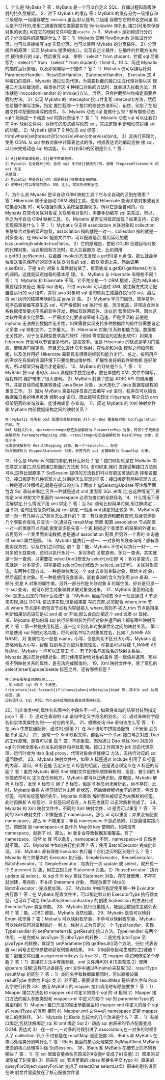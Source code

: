 1、什么是 MyBatis？
答：MyBatis 是一个可以自定义 SQL、存储过程和高级映射的持久层框架。
2、讲下 MyBatis 的缓存
答：MyBatis 的缓存分为一级缓存和二级缓存,一级缓存放在 session 里面,默认就有,二级缓
存放在它的命名空间里,默认是不打开的,使用二级缓存属性类需要实现 Serializable 序列化
接口(可用来保存对象的状态),可在它的映射文件中配置`<cache />`
3、Mybatis 是如何进行分页的？分页插件的原理是什么？
答：
1）Mybatis 使用 RowBounds 对象进行分页，也可以直接编写 sql 实现分页，也可以使用
Mybatis 的分页插件。
2）分页插件的原理：实现 Mybatis 提供的接口，实现自定义插件，在插件的拦截方法内拦
截待执行的 sql，然后重写 sql。
举例：select * from student，拦截 sql 后重写为：select t.* from （select * from student）t
limit 0，10
4、简述 Mybatis 的插件运行原理，以及如何编写一个插件？
答：
1）Mybatis 仅可以编写针对 ParameterHandler、ResultSetHandler、StatementHandler、
Executor 这 4 种接口的插件，Mybatis 通过动态代理，为需要拦截的接口生成代理对象以实
现接口方法拦截功能，每当执行这 4 种接口对象的方法时，就会进入拦截方法，具体就是
InvocationHandler 的 invoke()方法，当然，只会拦截那些你指定需要拦截的方法。
2）实现 Mybatis 的 Interceptor 接口并复写 intercept()方法，然后在给插件编写注解，指定
要拦截哪一个接口的哪些方法即可，记住，别忘了在配置文件中配置你编写的插件。
5、Mybatis 动态 sql 是做什么的？都有哪些动态 sql？能简述一下动态 sql 的执行原理不？
答：
1）Mybatis 动态 sql 可以让我们在 Xml 映射文件内，以标签的形式编写动态 sql，完成逻辑
判断和动态拼接 sql 的功能。
2）Mybatis 提供了 9 种动态 sql 标签：
trim|where|set|foreach|if|choose|when|otherwise|bind。
3）其执行原理为，使用 OGNL 从 sql 参数对象中计算表达式的值，根据表达式的值动态拼
接 sql，以此来完成动态 sql 的功能。
6、#{}和${}的区别是什么？
答：
```
1）#{}是预编译处理，${}是字符串替换。
2）Mybatis 在处理#{}时，会将 sql 中的#{}替换为?号，调用 PreparedStatement 的 set 方法
来赋值；
3）Mybatis 在处理${}时，就是把${}替换成变量的值。
4）使用#{}可以有效的防止 SQL 注入，提高系统安全性。
```
7、为什么说 Mybatis 是半自动 ORM 映射工具？它与全自动的区别在哪里？
答：Hibernate 属于全自动 ORM 映射工具，使用 Hibernate 查询关联对象或者关联集合对象
时，可以根据对象关系模型直接获取，所以它是全自动的。而 Mybatis 在查询关联对象或
关联集合对象时，需要手动编写 sql 来完成，所以，称之为半自动 ORM 映射工具。
8、Mybatis 是否支持延迟加载？如果支持，它的实现原理是什么？
答：
1）Mybatis 仅支持 association 关联对象和 collection 关联集合对象的延迟加载，association
指的就是一对一，collection 指的就是一对多查询。在 Mybatis 配置文件中，可以配置是否
启用延迟加载 lazyLoadingEnabled=true|false。
2）它的原理是，使用 CGLIB 创建目标对象的代理对象，当调用目标方法时，进入拦截器方
法，比如调用 a.getB().getName()，拦截器 invoke()方法发现 a.getB()是 null 值，那么就会单
独发送事先保存好的查询关联 B 对象的 sql，把 B 查询上来，然后调用 a.setB(b)，于是 a 的
对象 b 属性就有值了，接着完成 a.getB().getName()方法的调用。这就是延迟加载的基本原
理。
9、MyBatis 与 Hibernate 有哪些不同？
答：
1）Mybatis 和 hibernate 不同，它不完全是一个 ORM 框架，因为 MyBatis 需要程序员自己
编写 Sql 语句，不过 mybatis 可以通过 XML 或注解方式灵活配置要运行的 sql 语句，并将
java 对象和 sql 语句映射生成最终执行的 sql，最后将 sql 执行的结果再映射生成 java 对
象。
2）Mybatis 学习门槛低，简单易学，程序员直接编写原生态 sql，可严格控制 sql 执行性
能，灵活度高，非常适合对关系数据模型要求不高的软件开发，例如互联网软件、企业运
营类软件等，因为这类软件需求变化频繁，一但需求变化要求成果输出迅速。但是灵活的
前提是 mybatis 无法做到数据库无关性，如果需要实现支持多种数据库的软件则需要自定
义多套 sql 映射文件，工作量大。
3）Hibernate 对象/关系映射能力强，数据库无关性好，对于关系模型要求高的软件（例如
需求固定的定制化软件）如果用 hibernate 开发可以节省很多代码，提高效率。但是
Hibernate 的缺点是学习门槛高，要精通门槛更高，而且怎么设计 O/R 映射，在性能和对象
模型之间如何权衡，以及怎样用好 Hibernate 需要具有很强的经验和能力才行。
总之，按照用户的需求在有限的资源环境下只要能做出维护性、扩展性良好的软件架构都
是好架构，所以框架只有适合才是最好。
10、MyBatis 的好处是什么？
答：
1）MyBatis 把 sql 语句从 Java 源程序中独立出来，放在单独的 XML 文件中编写，给程序的
维护带来了很大便利。
2）MyBatis 封装了底层 JDBC API 的调用细节，并能自动将结果集转换成 Java Bean 对象，
大大简化了 Java 数据库编程的重复工作。
3）因为 MyBatis 需要程序员自己去编写 sql 语句，程序员可以结合数据库自身的特点灵活
控制 sql 语句，因此能够实现比 Hibernate 等全自动 orm 框架更高的查询效率，能够完成复
杂查询。
11、简述 Mybatis 的 Xml 映射文件和 Mybatis 内部数据结构之间的映射关系？
```
答：Mybatis 将所有 Xml 配置信息都封装到 All-In-One 重量级对象 Configuration 内部。在
Xml 映射文件中，<parametermap>标签会被解析为 ParameterMap 对象，其每个子元素会
被解析为 ParameterMapping 对象。<resultmap>标签会被解析为 ResultMap 对象，其每个子
元素会被解析为 ResultMapping 对象。每一个<select>、、、标签
均会被解析为 MappedStatement 对象，标签内的 sql 会被解析为 BoundSql 对象。
```
12、什么是 MyBatis 的接口绑定,有什么好处？
答：接口映射就是在 MyBatis 中任意定义接口,然后把接口里面的方法和 SQL 语句绑定,我们
直接调用接口方法就可以,这样比起原来了 SqlSession 提供的方法我们可以有更加灵活的选
择和设置.
13、接口绑定有几种实现方式,分别是怎么实现的?
答：接口绑定有两种实现方式,一种是通过注解绑定,就是在接口的方法上面加上
@Select@Update 等注解里面包含 Sql 语句来绑定,另外一种就是通过 xml 里面写 SQL 来绑
定,在这种情况下,要指定 xml 映射文件里面的 namespace 必须为接口的全路径名.
14、什么情况下用注解绑定,什么情况下用 xml 绑定？
答：当 Sql 语句比较简单时候,用注解绑定；当 SQL 语句比较复杂时候,用 xml 绑定,一般用
xml 绑定的比较多
15、MyBatis 实现一对一有几种方式?具体怎么操作的？
答：有联合查询和嵌套查询,联合查询是几个表联合查询,只查询一次,通过在 resultMap 里面
配置 association 节点配置一对一的类就可以完成;嵌套查询是先查一个表,根据这个表里面
的结果的外键 id,去再另外一个表里面查询数据,也是通过 association 配置,但另外一个表的
查询通过 select 属性配置。
16、Mybatis 能执行一对一、一对多的关联查询吗？都有哪些实现方式，以及它们之间的区
别？
答：能，Mybatis 不仅可以执行一对一、一对多的关联查询，还可以执行多对一，多对多的
关联查询，多对一查询，其实就是一对一查询，只需要把 selectOne()修改为 selectList()即
可；多对多查询，其实就是一对多查询，只需要把 selectOne()修改为 selectList()即可。
关联对象查询，有两种实现方式，一种是单独发送一个 sql 去查询关联对象，赋给主对
象，然后返回主对象。另一种是使用嵌套查询，嵌套查询的含义为使用 join 查询，一部分
列是 A 对象的属性值，另外一部分列是关联对象 B 的属性值，好处是只发一个 sql 查询，
就可以把主对象和其关联对象查出来。
17、MyBatis 里面的动态 Sql 是怎么设定的?用什么语法?
答：MyBatis 里面的动态 Sql 一般是通过 if 节点来实现,通过 OGNL 语法来实现,但是如果要
写的完整,必须配合 where,trim 节点,where 节点是判断包含节点有内容就插入 where,否则不
插入,trim 节点是用来判断如果动态语句是以 and 或 or 开始,那么会自动把这个 and 或者 or
取掉。
18、Mybatis 是如何将 sql 执行结果封装为目标对象并返回的？都有哪些映射形式？
答：
第一种是使用标签，逐一定义列名和对象属性名之间的映射关系。
第二种是使用 sql 列的别名功能，将列别名书写为对象属性名，比如 T_NAME AS NAME，对
象属性名一般是 name，小写，但是列名不区分大小写，Mybatis 会忽略列名大小写，智能
找到与之对应对象属性名，你甚至可以写成 T_NAME AS NaMe，Mybatis 一样可以正常工
作。
有了列名与属性名的映射关系后，Mybatis 通过反射创建对象，同时使用反射给对象的属性
逐一赋值并返回，那些找不到映射关系的属性，是无法完成赋值的。
19、Xml 映射文件中，除了常见的 select|insert|updae|delete 标签之外，还有哪些标签？
```
答：还有很多其他的标签，、、、、
，加上动态 sql 的 9 个标签，
trim|where|set|foreach|if|choose|when|otherwise|bind 等，其中为 sql 片段标签，通
过标签引入 sql 片段，为不支持自增的主键生成策略标签。
```
20、当实体类中的属性名和表中的字段名不一样，如果将查询的结果封装到指定 pojo？
答：
1）通过在查询的 sql 语句中定义字段名的别名。
2）通过来映射字段名和实体类属性名的一一对应的关系。
21、模糊查询 like 语句该怎么写
答：
1）在 java 中拼接通配符，通过#{}赋值
2）在 Sql 语句中拼接通配符 （不安全 会引起 Sql 注入）
22、通常一个 Xml 映射文件，都会写一个 Dao 接口与之对应, Dao 的工作原理，是否可以重
载？
答：不能重载，因为通过 Dao 寻找 Xml 对应的 sql 的时候全限名+方法名的保存和寻找策
略。接口工作原理为 jdk 动态代理原理，运行时会为 dao 生成 proxy，代理对象会拦截接口
方法，去执行对应的 sql 返回数据。
23、Mybatis 映射文件中，如果 A 标签通过 include 引用了 B 标签的内容，请问，B 标签能
否定义在 A 标签的后面，还是说必须定义在 A 标签的前面？
答：虽然 Mybatis 解析 Xml 映射文件是按照顺序解析的，但是，被引用的 B 标签依然可以
定义在任何地方，Mybatis 都可以正确识别。原理是，Mybatis 解析 A 标签，发现 A 标签引
用了 B 标签，但是 B 标签尚未解析到，尚不存在，此时，Mybatis 会将 A 标签标记为未解
析状态，然后继续解析余下的标签，包含 B 标签，待所有标签解析完毕，Mybatis 会重新
解析那些被标记为未解析的标签，此时再解析 A 标签时，B 标签已经存在，A 标签也就可
以正常解析完成了。
24、Mybatis 的 Xml 映射文件中，不同的 Xml 映射文件，id 是否可以重复？
答：不同的 Xml 映射文件，如果配置了 namespace，那么 id 可以重复；如果没有配置
namespace，那么 id 不能重复；毕竟 namespace 不是必须的，只是最佳实践而已。原因就
是 namespace+id 是作为 Map的 key 使用的，如果没有
namespace，就剩下 id，那么，id 重复会导致数据互相覆盖。有了 namespace，自然 id 就
可以重复，namespace 不同，namespace+id 自然也就不同。
25、Mybatis 中如何执行批处理？
答：使用 BatchExecutor 完成批处理。
26、Mybatis 都有哪些 Executor 执行器？它们之间的区别是什么？
答：Mybatis 有三种基本的 Executor 执行器，SimpleExecutor、ReuseExecutor、
BatchExecutor。1）SimpleExecutor：每执行一次 update 或 select，就开启一个 Statement 对
象，用完立刻关闭 Statement 对象。2）ReuseExecutor：执行 update 或 select，以 sql 作为
key 查找 Statement 对象，存在就使用，不存在就创建，用完后，不关闭 Statement 对象，
而是放置于 Map3）BatchExecutor：完成批处理。
27、Mybatis 中如何指定使用哪一种 Executor 执行器？
答：在 Mybatis 配置文件中，可以指定默认的 ExecutorType 执行器类型，也可以手动给
DefaultSqlSessionFactory 的创建 SqlSession 的方法传递 ExecutorType 类型参数。
28、Mybatis 执行批量插入，能返回数据库主键列表吗？
答：能，JDBC 都能，Mybatis 当然也能。
29、Mybatis 是否可以映射 Enum 枚举类？
答：Mybatis 可以映射枚举类，不单可以映射枚举类，Mybatis 可以映射任何对象到表的一
列上。映射方式为自定义一个 TypeHandler，实现 TypeHandler 的 setParameter()和
getResult()接口方法。TypeHandler 有两个作用，一是完成从 javaType 至 jdbcType 的转换，
二是完成 jdbcType 至 javaType 的转换，体现为 setParameter()和 getResult()两个方法，分别
代表设置 sql 问号占位符参数和获取列查询结果。
30、如何获取自动生成的(主)键值？
答：配置文件设置 usegeneratedkeys 为 true
31、在 mapper 中如何传递多个参数？
答：
1）直接在方法中传递参数，xml 文件用#{0} #{1}来获取
2）使用 @param 注解:这样可以直接在 xml 文件中通过#{name}来获取
32、resultType resultMap 的区别？
答：
1）类的名字和数据库相同时，可以直接设置 resultType 参数为 Pojo 类
2）若不同，需要设置 resultMap 将结果名字和 Pojo 名字进行转换
33、使用 MyBatis 的 mapper 接口调用时有哪些要求？
答：
1）Mapper 接口方法名和 mapper.xml 中定义的每个 sql 的 id 相同
2）Mapper 接口方法的输入参数类型和 mapper.xml 中定义的每个 sql 的 parameterType 的
类型相同
3）Mapper 接口方法的输出参数类型和 mapper.xml 中定义的每个 sql 的 resultType 的类型
相同
4）Mapper.xml 文件中的 namespace 即是 mapper 接口的类路径。
34、Mybatis 比 IBatis 比较大的几个改进是什么？
答：
1）有接口绑定,包括注解绑定 sql 和 xml 绑定 Sql
2）动态 sql 由原来的节点配置变成 OGNL 表达式 3） 在一对一,一对多的时候引进了
association,在一对多的时候引入了 collection 节点,不过都是在 resultMap 里面配置
35、IBatis 和 MyBatis 在核心处理类分别叫什么？
答：IBatis 里面的核心处理类交 SqlMapClient,MyBatis 里面的核心处理类叫做 SqlSession。
36、IBatis 和 MyBatis 在细节上的不同有哪些？
答：
1）在 sql 里面变量命名有原来的#变量# 变成了#{变量}
2）原来的$变量$变成了${变量}
3）原来在 sql 节点里面的 class 都换名字交 type
4）原来的 queryForObject queryForList 变成了 selectOne selectList5）原来的别名设置在映
射文件里面放在了核心配置文件里</select></resultmap></parametermap>